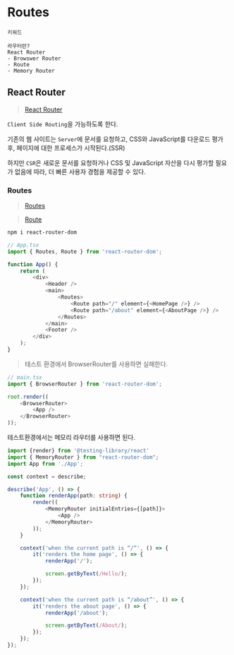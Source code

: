# Routes

```
키워드

라우터란?
React Router
- Browswer Router
- Route
- Memory Router
```

## React Router

> [React Router](https://reactrouter.com/)

`Client Side Routing`을 가능하도록 한다.

기존의 웹 사이트는 `Server`에 문서를 요청하고, CSS와 JavaScript를 다운로드 평가 후, 페이지에 대한 프로세스가 시작된다.(SSR)

하지만 `CSR`은  새로운 문서를 요청하거나 CSS 및 JavaScript 자산을 다시 평가할 필요가 없음에 따라, 더 빠른 사용자 경험을 제공할 수 있다.

### Routes

> [Routes](https://reactrouter.com/en/main/components/routes)

> [Route](https://reactrouter.com/en/main/route/route)

```bash
npm i react-router-dom
```

```typescript
// App.tsx
import { Routes, Route } from 'react-router-dom';

function App() {
    return (
        <div>
            <Header />
            <main>
                <Routes>
                    <Route path="/" element={<HomePage />} />
                    <Route path="/about" element={<AboutPage />} />
                </Routes>
            </main>
            <Footer />
        </div>
    );
}
```

> 테스트 환경에서 BrowserRouter를 사용하면 실패한다.

```typescript
// main.tsx
import { BrowserRouter } from 'react-router-dom';

root.render((
    <BrowserRouter>
        <App />
    </BrowserRouter>
));
```

테스트환경에서는 메모리 라우터를 사용하면 된다.

```typescript
import {render} from '@testing-library/react'
import { MemoryRouter } from "react-router-dom";
import App from './App';

const context = describe;

describe('App', () => {
    function renderApp(path: string) {
        render((
            <MemoryRouter initialEntries={[path]}>
                <App />
            </MemoryRouter>
        ));
    }

    context('when the current path is “/”', () => {
        it('renders the home page', () => {
            renderApp('/');

            screen.getByText(/Hello/);
        });
    });

    context('when the current path is “/about”', () => {
        it('renders the about page', () => {
            renderApp('/about');

            screen.getByText(/About/);
        });
    });
});
```
